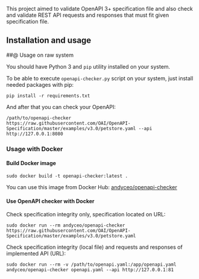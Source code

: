 This project aimed to validate OpenAPI 3+ specification file and also check and validate REST API requests and responses that must fit given specification file.


## Installation and usage

##@ Usage on raw system

You should have Python 3 and `pip` utility installed on your system.

To be able to execute `openapi-checker.py` script on your system, just install needed packages with pip:

    pip install -r requirements.txt

And after that you can check your OpenAPI:

    /path/to/openapi-checker https://raw.githubusercontent.com/OAI/OpenAPI-Specification/master/examples/v3.0/petstore.yaml --api http://127.0.0.1:8080


### Usage with Docker

#### Build Docker image

    sudo docker build -t openapi-checker:latest .

You can use this image from Docker Hub: [andyceo/openapi-checker](https://hub.docker.com/r/andyceo/openapi-checker)

#### Use OpenAPI checker with Docker

Check specification integrity only, specification located on URL:

    sudo docker run --rm andyceo/openapi-checker https://raw.githubusercontent.com/OAI/OpenAPI-Specification/master/examples/v3.0/petstore.yaml

Check specification integrity (local file) and requests and responses of implemented API (URL):

    sudo docker run --rm -v /path/to/openapi.yaml:/app/openapi.yaml andyceo/openapi-checker openapi.yaml --api http://127.0.0.1:81
